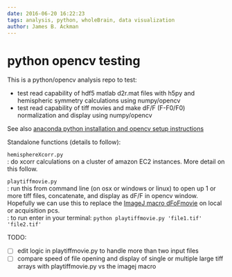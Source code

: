 ```yaml
---
date: 2016-06-20 16:22:23  
tags: analysis, python, wholeBrain, data visualization  
author: James B. Ackman  
---
```


# python opencv testing

This is a python/opencv analysis repo to test:  

* test read capability of hdf5 matlab d2r.mat files with h5py and hemispheric symmetry calculations using numpy/opencv
* test read capability of tiff movies and make dF/F (F-F0/F0) normalization and display using numpy/opencv

See also [anaconda python installation and opencv setup instructions](http://ackmanlab.com/2016/06/20/install-ipython.html)

Standalone functions (details to follow):

`hemisphereXcorr.py`  
: do xcorr calculations on a cluster of amazon EC2 instances. More detail on this follow.  

`playtiffmovie.py`  
: run this from command line (on osx or windows or linux) to open up 1 or more tiff files, concatenate, and display as dF/F in opencv window. Hopefully we can use this to replace the [ImageJ macro dFoFmovie](https://gist.github.com/ackman678/11155761) on local or acquisition pcs.  
: to run enter in your terminal: `python playtiffmovie.py 'file1.tif' 'file2.tif'`  

TODO:  

* [ ] edit logic in playtiffmovie.py to handle more than two input files
* [ ] compare speed of file opening and display of single or multiple large tiff arrays with playtiffmovie.py vs the imagej macro  
